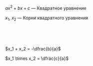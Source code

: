$ax^2 + bx +c$ — Квадратное уравнение

$x_1$, $x_2$ — Корни квадратного уравнения

<Br><Br><Br>

$x_1 + x_2 = -\dfrac{b}{a}$

$x_1 \times x_2 = \dfrac{c}{a}$
